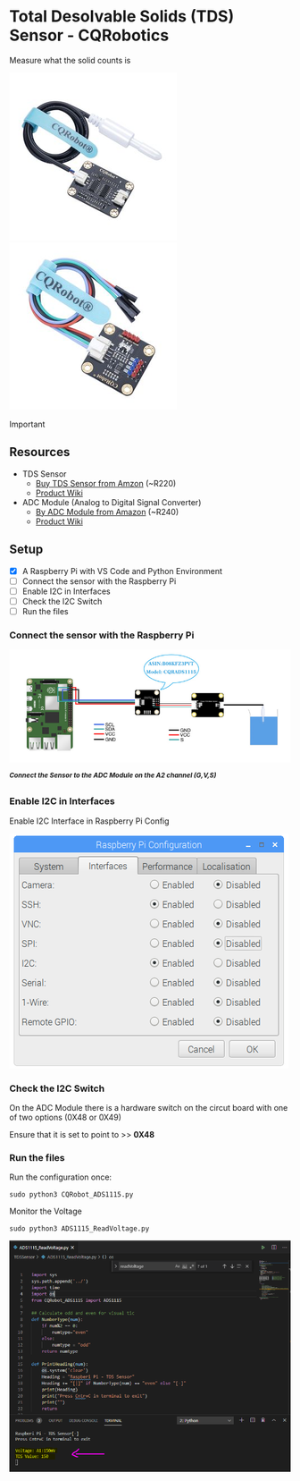 # Total Desolvable Solids (TDS) Sensor - CQRobotics #
Measure what the solid counts is

![](https://raw.githubusercontent.com/mariusvrstr/hydriot/main/Raspberry%20Pi/TDS%20Sensor%20(CQRobotics)/resources/tds_sensor.jpg)
![](https://raw.githubusercontent.com/mariusvrstr/hydriot/main/Raspberry%20Pi/TDS%20Sensor%20(CQRobotics)/resources/adc_module.jpg)

Important

## Resources ##

+ TDS Sensor
    + [Buy TDS Sensor from Amzon](https://www.amazon.com/CQRobot-Ocean-Compatible-Scientific-Laboratory/dp/B08KXRHK7H/ref=sr_1_4?crid=1KJNXUKV7RPCC&dchild=1&keywords=tds+meter+sensor&qid=1611391268&sprefix=TDS+Meter+Sensor%2Cdigital-text%2C1004&sr=8-4) (~R220)
    + [Product Wiki](http://www.cqrobot.wiki/index.php/Liquid_Level_Sensor)
+  ADC Module (Analog to Digital Signal Converter)
    + [By ADC Module from Amazon](https://www.amazon.com/gp/product/B08KFZ3PVT/ref=ppx_yo_dt_b_asin_title_o00_s00?ie=UTF8&psc=1) (~R240)
    + [Product Wiki](http://www.cqrobot.wiki/index.php/ADS1115_16-Bit_ADC_Module)

## Setup ##

- [X] A Raspberry Pi with VS Code and Python Environment 
- [ ] Connect the sensor with the Raspberry Pi
- [ ] Enable I2C in Interfaces
- [ ] Check the I2C Switch
- [ ] Run the files

### Connect the sensor with the Raspberry Pi ###

![](https://raw.githubusercontent.com/mariusvrstr/hydriot/main/Raspberry%20Pi/TDS%20Sensor%20(CQRobotics)/resources/connection.jpg)

___<sup>Connect the Sensor to the ADC Module on the A2 channel (G,V,S)</sup>___


### Enable I2C in Interfaces ###

Enable I2C Interface in Raspberry Pi Config

![](https://raw.githubusercontent.com/mariusvrstr/hydriot/main/Raspberry%20Pi/TDS%20Sensor%20(CQRobotics)/resources/I2C_config.png)

### Check the I2C Switch ###

On the ADC Module there is a hardware switch on the circut board with one of two options (0X48 or 0X49)

Ensure that it is set to point to >> **0X48**

### Run the files ###

Run the configuration once:

```console
sudo python3 CQRobot_ADS1115.py
```

Monitor the Voltage

```console
sudo python3 ADS1115_ReadVoltage.py
```

![](https://raw.githubusercontent.com/mariusvrstr/hydriot/main/Raspberry%20Pi/TDS%20Sensor%20(CQRobotics)/resources/running.png)
